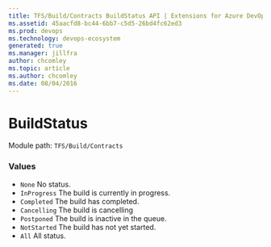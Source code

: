 ```yaml
---
title: TFS/Build/Contracts BuildStatus API | Extensions for Azure DevOps Services
ms.assetid: 45aacfd8-bc44-6bb7-c5d5-26bd4fc62ed3
ms.prod: devops
ms.technology: devops-ecosystem
generated: true
ms.manager: jillfra
author: chcomley
ms.topic: article
ms.author: chcomley
ms.date: 08/04/2016
---
```


# BuildStatus

Module path: `TFS/Build/Contracts`

### Values

* `None` No status.
* `InProgress` The build is currently in progress.
* `Completed` The build has completed.
* `Cancelling` The build is cancelling
* `Postponed` The build is inactive in the queue.
* `NotStarted` The build has not yet started.
* `All` All status.
